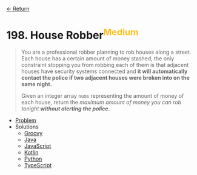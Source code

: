 [&larr; Return](https://hanggrian.github.io/grind-leetcode/)

# 198. House Robber<sup style="color: rgb(255, 192, 30);">Medium</sup>

> You are a professional robber planning to rob houses along a street. Each
  house has a certain amount of money stashed, the only constraint stopping you
  from robbing each of them is that adjacent houses have security systems
  connected and **it will automatically contact the police if two adjacent
  houses were broken into on the same night.**
>
> Given an integer array `nums` representing the amount of money of each house,
  return the _maximum amount of money you can rob tonight **without alerting the
  police.**_

- [Problem](https://leetcode.com/problems/house-robber/)
- Solutions
  - [Groovy](https://github.com/hanggrian/grind-leetcode/blob/main/groovy/src/main/groovy/problems101_200/HouseRobber.groovy)
  - [Java](https://github.com/hanggrian/grind-leetcode/blob/main/java/src/main/java/problems101_200/HouseRobber.java)
  - [JavaScript](https://github.com/hanggrian/grind-leetcode/blob/main/javascript/src/problems101_200/house-robber.js)
  - [Kotlin](https://github.com/hanggrian/grind-leetcode/blob/main/kotlin/src/main/kotlin/problems101_200/HouseRobber.kt)
  - [Python](https://github.com/hanggrian/grind-leetcode/blob/main/python/src/problems101_200/house_robber.py)
  - [TypeScript](https://github.com/hanggrian/grind-leetcode/blob/main/typescript/src/problems101_200/house-robber.ts)
